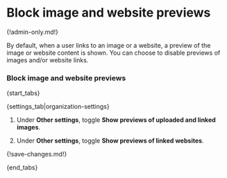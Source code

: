 # Block image and website previews

{!admin-only.md!}

By default, when a user links to an image or a website, a preview of the
image or website content is shown. You can choose to disable previews of
images and/or website links.

### Block image and website previews

{start_tabs}

{settings_tab|organization-settings}

1. Under **Other settings**, toggle **Show previews of uploaded and linked images**.

1. Under **Other settings**, toggle **Show previews of linked websites**.

{!save-changes.md!}

{end_tabs}
